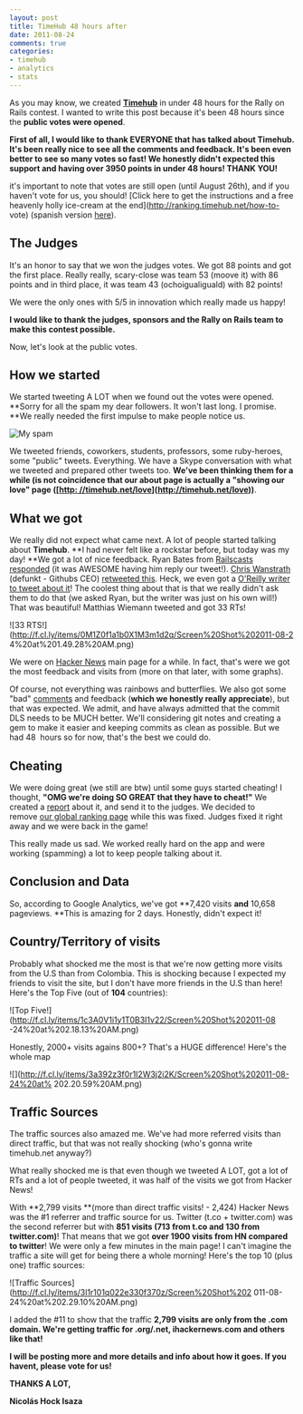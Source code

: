 ```yaml
---
layout: post
title: TimeHub 48 hours after
date: 2011-08-24
comments: true
categories:
- timehub
- analytics
- stats
---
```

As you may know, we created **[Timehub](http://timehub.net)** in under 48
hours for the Rally on Rails contest. I wanted to write this post because it's
been 48 hours since the **public votes were opened**.

**First of all, I would like to thank EVERYONE that has talked about Timehub. It's been really nice to see all the comments and feedback. It's been even better to see so many votes so fast! We honestly didn't expected this support and having over 3950 points in under 48 hours! THANK YOU!**

it's important to note that votes are still open (until August 26th), and if
you haven't vote for us, you should! [Click here to get the instructions and a
free heavenly holly ice-cream at the end](http://ranking.timehub.net/how-to-
vote) (spanish version [here](http://ranking.timehub.net/como-votar)).

  
  

## The Judges

It's an honor to say that we won the judges votes. We got 88 points and got
the first place. Really really, scary-close was team 53 (moove it) with 86
points and in third place, it was team 43 (ochoigualiguald) with 82 points!

We were the only ones with 5/5 in innovation which really made us happy!

**I would like to thank the judges, sponsors and the Rally on Rails team to make this contest possible.**

Now, let's look at the public votes.

  
  

## How we started

We started tweeting A LOT when we found out the votes were opened. **Sorry for
all the spam my dear followers. It won't last long. I promise. **We really
needed the first impulse to make people notice us.

![My spam](https://img.skitch.com/20110824-rkkxubg89pdq5a9ctj1xm1i611.jpg)

We tweeted friends, coworkers, students, professors, some ruby-heroes, some
"public" tweets. Everything. We have a Skype conversation with what we tweeted
and prepared other tweets too. **We've been thinking them for a while (is not
coincidence that our about page is actually a "showing our love" page ([[http:
//timehub.net/love](http://timehub.net/love)](http://timehub.net/love))**.

  
  

## What we got

We really did not expect what came next. A lot of people started talking about
**Timehub**. **I had never felt like a rockstar before, but today was my day!
**We got a lot of nice feedback. Ryan Bates from
[Railscasts](http://railscasts.com)
[responded](https://twitter.com/rbates/status/106034170756739072) (it was
AWESOME having him reply our tweet!). [Chris
Wanstrath](https://github.com/defunkt) (defunkt - Githubs CEO) [retweeted
this](https://twitter.com/#!/defunkt/status/106061419325308928). Heck, we even
got a [O'Reilly writer to tweet about
it](https://twitter.com/jcleblanc/status/105910807119933440)! The coolest
thing about that is that we really didn't ask them to do that (we asked Ryan,
but the writer was just on his own will!) That was beautiful! Matthias Wiemann
tweeted and got 33 RTs!

![33 RTS!](http://f.cl.ly/items/0M1Z0f1a1b0X1M3m1d2q/Screen%20Shot%202011-08-2
4%20at%201.49.28%20AM.png)

We were on [Hacker News](http://news.ycombinator.com/) main page for a while.
In fact, that's were we got the most feedback and visits from (more on that
later, with some graphs).

Of course, not everything was rainbows and butterflies. We also got some "bad"
[comments](https://twitter.com/#!/ifesdjeen/status/105970902675636224) and
feedback (**which we honestly really appreciate**), but that was expected. We
admit, and have always admitted that the commit DLS needs to be MUCH better.
We'll considering git notes and creating a gem to make it easier and keeping
commits as clean as possible. But we had 48  hours so for now, that's the best
we could do.

  
  

## Cheating

We were doing great (we still are btw) until some guys started cheating! I
thought, **"OMG we're doing SO GREAT that they have to cheat!"** We created a
[report](http://ranking.timehub.net/cheating) about it, and send it to the
judges. We decided to remove [our global ranking
page](http://ranking.timehub.net/) while this was fixed. Judges fixed it right
away and we were back in the game!

This really made us sad. We worked really hard on the app and were working
(spamming) a lot to keep people talking about it.

  
  

## Conclusion and Data

So, according to Google Analytics, we've got **7,420 visits **and** 10,658
pageviews. **This is amazing for 2 days. Honestly, didn't expect it!

## Country/Territory of visits

Probably what shocked me the most is that we're now getting more visits from
the U.S than from Colombia. This is shocking because I expected my friends to
visit the site, but I don't have more friends in the U.S than here! Here's the
Top Five (out of **104** countries):

![Top Five!](http://f.cl.ly/items/1c3A0V1i1y1T0B3I1v22/Screen%20Shot%202011-08
-24%20at%202.18.13%20AM.png)

Honestly, 2000+ visits agains 800+? That's a HUGE difference! Here's the whole
map

![](http://f.cl.ly/items/3a392z3f0r1I2W3j2i2K/Screen%20Shot%202011-08-24%20at%
202.20.59%20AM.png)

## Traffic Sources

The traffic sources also amazed me. We've had more referred visits than direct
traffic, but that was not really shocking (who's gonna write timehub.net
anyway?)

What really shocked me is that even though we tweeted A LOT, got a lot of RTs
and a lot of people tweeted, it was half of the visits we got from Hacker
News!

With **2,799 visits **(more than direct traffic visits! - 2,424) Hacker News
was the #1 referrer and traffic source for us. Twitter (t.co + twitter.com)
was the second referrer but with **851 visits (713 from t.co and 130 from
twitter.com)**! That means that we got **over 1900 visits from HN compared to
twitter**! We were only a few minutes in the main page! I can't imagine the
traffic a site will get for being there a whole morning! Here's the top 10
(plus one) traffic sources:

![Traffic Sources](http://f.cl.ly/items/3l1r101q022e330f370z/Screen%20Shot%202
011-08-24%20at%202.29.10%20AM.png)

I added the #11 to show that the traffic **2,799 visits are only from the .com
domain. We're getting traffic for .org/.net, ihackernews.com and others like
that!**

**I will be posting more and more details and info about how it goes. If you havent, please vote for us!**

**THANKS A LOT,**

**Nicolás Hock Isaza**
